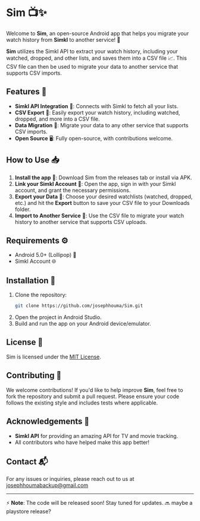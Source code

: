 # Sim 📺✨

Welcome to **Sim**, an open-source Android app that helps you migrate your watch history from **Simkl** to another service! 🎉

**Sim** utilizes the Simkl API to extract your watch history, including your watched, dropped, and other lists, and saves them into a CSV file 📈. This CSV file can then be used to migrate your data to another service that supports CSV imports.

## Features 🚀
- **Simkl API Integration** 🔌: Connects with Simkl to fetch all your lists.
- **CSV Export** 📝: Easily export your watch history, including watched, dropped, and more into a CSV file.
- **Data Migration** 🔄: Migrate your data to any other service that supports CSV imports.
- **Open Source** 🖥️: Fully open-source, with contributions welcome.

## How to Use 📥

1. **Install the app** 📲: Download Sim from the releases tab or install via APK.
2. **Link your Simkl Account** 🔑: Open the app, sign in with your Simkl account, and grant the necessary permissions.
3. **Export your Data** 💾: Choose your desired watchlists (watched, dropped, etc.) and hit the **Export** button to save your CSV file to your Downloads folder.
4. **Import to Another Service** 🔄: Use the CSV file to migrate your watch history to another service that supports CSV uploads.

## Requirements ⚙️
- Android 5.0+ (Lollipop) 📱
- Simkl Account 🌐

## Installation 🔧
1. Clone the repository:
    ```bash
    git clone https://github.com/josephhouma/Sim.git
    ```
2. Open the project in Android Studio.
3. Build and run the app on your Android device/emulator.

## License 📝
Sim is licensed under the [MIT License](LICENSE).

## Contributing 🤝
We welcome contributions! If you'd like to help improve **Sim**, feel free to fork the repository and submit a pull request. Please ensure your code follows the existing style and includes tests where applicable.

## Acknowledgements 🙏
- **Simkl API** for providing an amazing API for TV and movie tracking.
- All contributors who have helped make this app better!

## Contact 📬
For any issues or inquiries, please reach out to us at josephhoumabackup@gmail.com

---

⚡ **Note**: The code will be released soon! Stay tuned for updates. 🔜
maybe a playstore release?
